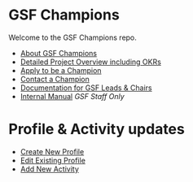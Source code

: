 # GSF Champions
Welcome to the GSF Champions repo. 


- [About GSF Champions](https://greensoftwarefoundation.atlassian.net/wiki/spaces/~612dd45e45cd76006a84071a/pages/93814804/What+is+the+Green+Software+Champions+project)
- [Detailed Project Overview including OKRs](https://greensoftwarefoundation.atlassian.net/wiki/spaces/~612dd45e45cd76006a84071a/pages/89915393)
- [Apply to be a Champion](https://greensoftwarefoundation.atlassian.net/wiki/spaces/~612dd45e45cd76006a84071a/pages/89718883/Apply+to+be+a+Green+Software+Champion)
- [Contact a Champion](https://greensoftwarefoundation.atlassian.net/wiki/spaces/~612dd45e45cd76006a84071a/pages/91488257/Contacting+a+Champion)
- [Documentation for GSF Leads & Chairs](https://greensoftwarefoundation.atlassian.net/wiki/spaces/~612dd45e45cd76006a84071a/pages/90898433/Project+Lead+and+WG+Chair+Guide+to+Champions)
- [Internal Manual](https://greensoftwarefoundation.atlassian.net/wiki/spaces/~612dd45e45cd76006a84071a/pages/89915621/Champions+PM+Manual) _GSF Staff Only_

# Profile & Activity updates
- [Create New Profile](https://grnsft.org/champions/new)
- [Edit Existing Profile](https://grnsft.org/champions/edit)
- [Add New Activity](https://noteforms.com/forms/new-activity-a2a0vr)
